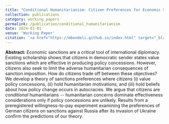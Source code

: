 ```yaml
---
title: "Conditional Humanitarianism: Citizen Preferences for Economic Sanctions in Democratic Sender States"
collection: publications
category: working_papers
permalink: /publication/conditional_humanitarianism
date: 2024-01-01
venue: 'Working Paper'
citation: '<a href="https://mbondeli.github.io/index.html" target="_blank">Moritz Bondeli</a>, <a href="https://isabelamares.com/" target = "_blank">Isabela Mares</a> and Ryan Pike. (2024). Conditional Humanitarianism: Citizen Preferences for Economic Sanctions in Democratic Sender States. <em>Working Paper</em>.'
---
```


**Abstract:** Economic sanctions are a critical tool of international diplomacy. Existing scholarship shows that citizens in democratic sender states value sanctions which are effective in producing policy concessions. However, citizens also seek to limit the adverse humanitarian consequences of sanction imposition. How do citizens trade off between these objectives? We develop a theory of sanctions preferences where citizens (i) value policy concessions, (ii) hold humanitarian motivations, and (iii) hold beliefs about how policy change occurs in autocracies. We argue that citizens are _conditional_ humanitarians -- humanitarian concerns dominate effectiveness considerations only if policy concessions are unlikely. Results from a preregistered willingness-to-pay experiment examining the preferences of German citizens on sanctions against Russia after its invasion of Ukraine confirm the predictions of our theory.
